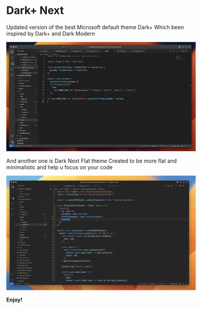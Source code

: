 # Dark+ Next

Updated version of the best Microsoft default theme Dark+
Which been inspired by Dark+ and Dark Modern

![VSCode with new Dark+ Next theme](images/screen1.png)

And another one is Dark Next Flat theme
Created to be more flat and minimalistic and help u focus on your code

![VSCode with new Dark Next Flat theme](images/flat-theme.png)

**Enjoy!**
